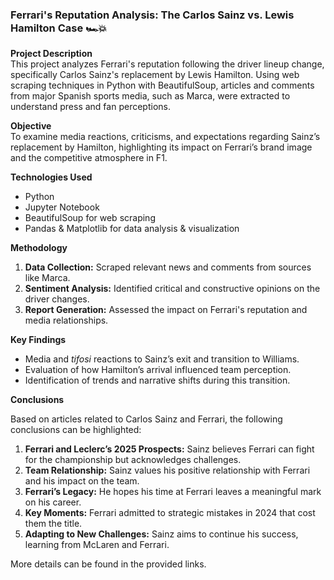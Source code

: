 ### **Ferrari's Reputation Analysis: The Carlos Sainz vs. Lewis Hamilton Case 🏎️💥**  

**Project Description**  
This project analyzes Ferrari's reputation following the driver lineup change, specifically Carlos Sainz's replacement by Lewis Hamilton. Using web scraping techniques in Python with BeautifulSoup, articles and comments from major Spanish sports media, such as Marca, were extracted to understand press and fan perceptions.  

**Objective**  
To examine media reactions, criticisms, and expectations regarding Sainz’s replacement by Hamilton, highlighting its impact on Ferrari’s brand image and the competitive atmosphere in F1.  

**Technologies Used**  
- Python  
- Jupyter Notebook  
- BeautifulSoup for web scraping  
- Pandas & Matplotlib for data analysis & visualization  

**Methodology**  
1. **Data Collection:** Scraped relevant news and comments from sources like Marca.  
2. **Sentiment Analysis:** Identified critical and constructive opinions on the driver changes.  
3. **Report Generation:** Assessed the impact on Ferrari's reputation and media relationships.  

**Key Findings**  
- Media and *tifosi* reactions to Sainz’s exit and transition to Williams.  
- Evaluation of how Hamilton’s arrival influenced team perception.  
- Identification of trends and narrative shifts during this transition.


**Conclusions** 

Based on articles related to Carlos Sainz and Ferrari, the following conclusions can be highlighted:  

1. **Ferrari and Leclerc’s 2025 Prospects:** Sainz believes Ferrari can fight for the championship but acknowledges challenges.  
2. **Team Relationship:** Sainz values his positive relationship with Ferrari and his impact on the team.  
3. **Ferrari’s Legacy:** He hopes his time at Ferrari leaves a meaningful mark on his career.  
4. **Key Moments:** Ferrari admitted to strategic mistakes in 2024 that cost them the title.  
5. **Adapting to New Challenges:** Sainz aims to continue his success, learning from McLaren and Ferrari.  

More details can be found in the provided links.
